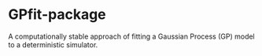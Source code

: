 # GPfit-package
A computationally stable approach of fitting a Gaussian Process (GP) model to a deterministic simulator. 
